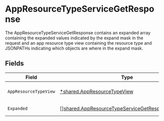 # AppResourceTypeServiceGetResponse

The AppResourceTypeServiceGetResponse contains an expanded array containing the expanded values indicated by the expand mask
 in the request and an app resource type view containing the resource type and JSONPATHs indicating which objects are where in the expand mask.


## Fields

| Field                                                                                                                         | Type                                                                                                                          | Required                                                                                                                      | Description                                                                                                                   |
| ----------------------------------------------------------------------------------------------------------------------------- | ----------------------------------------------------------------------------------------------------------------------------- | ----------------------------------------------------------------------------------------------------------------------------- | ----------------------------------------------------------------------------------------------------------------------------- |
| `AppResourceTypeView`                                                                                                         | [*shared.AppResourceTypeView](../../../pkg/models/shared/appresourcetypeview.md)                                              | :heavy_minus_sign:                                                                                                            | The AppResourceTypeView message.                                                                                              |
| `Expanded`                                                                                                                    | [][shared.AppResourceTypeServiceGetResponseExpanded](../../../pkg/models/shared/appresourcetypeservicegetresponseexpanded.md) | :heavy_minus_sign:                                                                                                            | List of serialized related objects.                                                                                           |